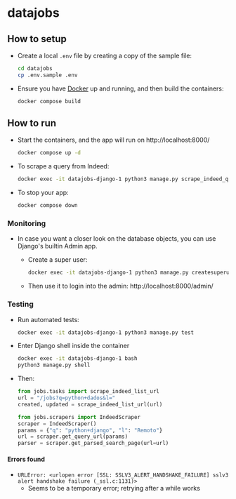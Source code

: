 # datajobs


## How to setup


* Create a local `.env` file by creating a copy of the sample file:

    ```bash
    cd datajobs
    cp .env.sample .env
    ```

* Ensure you have [Docker](https://docs.docker.com/engine/) up and running, and then build the containers: 

    ```bash
    docker compose build
    ```


## How to run

* Start the containers, and the app will run on http://localhost:8000/

    ```bash
    docker compose up -d
    ```

* To scrape a query from Indeed:

    ```bash
    docker exec -it datajobs-django-1 python3 manage.py scrape_indeed_query "python+dados" "Remoto"
    ```

* To stop your app:

    ```bash
    docker compose down
    ```


### Monitoring

* In case you want a closer look on the database objects, you can use Django's builtin Admin app.

    * Create a super user:

        ```bash
        docker exec -it datajobs-django-1 python3 manage.py createsuperuser
        ```
        
    * Then use it to login into the admin: http://localhost:8000/admin/


### Testing

* Run automated tests:

    ```bash
    docker exec -it datajobs-django-1 python3 manage.py test
    ```

* Enter Django shell inside the container

    ```bash
    docker exec -it datajobs-django-1 bash
    python3 manage.py shell
    ```

* Then: 

    ```python
    from jobs.tasks import scrape_indeed_list_url
    url = "/jobs?q=python+dados&l="
    created, updated = scrape_indeed_list_url(url)
    ```

    ```python
    from jobs.scrapers import IndeedScraper
    scraper = IndeedScraper()
    params = {"q": "python+django", "l": "Remoto"}
    url = scraper.get_query_url(params)
    parser = scraper.get_parsed_search_page(url=url)
    ```


#### Errors found

* `URLError: <urlopen error [SSL: SSLV3_ALERT_HANDSHAKE_FAILURE] sslv3 alert handshake failure (_ssl.c:1131)>`
    * Seems to be a temporary error; retrying after a while works